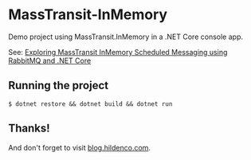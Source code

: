 # MassTransit-InMemory
Demo project using MassTransit.InMemory in a .NET Core console app.

See: [Exploring MassTransit InMemory Scheduled Messaging using RabbitMQ and .NET Core](https://blog.hildenco.com/2018/08/exploring-masstransit-inmemory.html)  

## Running the project

	$ dotnet restore && dotnet build && dotnet run


## Thanks!
And don't forget to visit [blog.hildenco.com](https://blog.hildenco.com).

